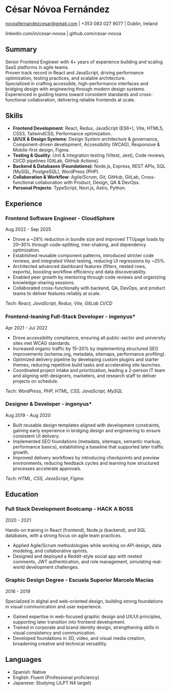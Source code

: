 # César Nóvoa Fernández

novoafernandezcesar@gmail.com | +353 083 027 9077 | Dublin, Ireland

linkedin.com/in/cesar-novoa | github.com/cesar-novoa

## Summary

Senior Frontend Engineer with 4+ years of experience building and scaling SaaS platforms in agile teams.  
Proven track record in React and JavaScript, driving performance optimization, testing practices, and scalable architecture.  
Specialized in crafting accessible, high-performance interfaces and bridging design with engineering through modern design systems.  
Experienced in guiding teams toward consistent standards and cross-functional collaboration, delivering reliable frontends at scale.

## Skills

- **Frontend Development**: React, Redux, JavaScript (ES6+), Vite, HTML5, CSS3, TailwindCSS, Performance optimization.
- **UI/UX & Design Systems**: Design System architecture & governance, Component-driven development, Accessibility (WCAG), Responsive & Mobile-first design, Figma.
- **Testing & Quality**: Unit & Integration testing (Vitest, Jest), Code reviews, CI/CD pipelines (GitLab, GitHub Actions).
- **Backend & Databases (Foundations)**: Node.js, Express, REST APIs, SQL (MySQL, PostgreSQL), WordPress (PHP).
- **Collaboration & Workflow**: Agile/Scrum, Git, GitHub, GitLab, Cross-functional collaboration with Product, Design, QA & DevOps.
- **Personal Projects**: TypeScript, Next.js, Astro, Python.

## Experience

### Frontend Software Engineer - CloudSphere

Aug 2022 - Sep 2025

- Drove a ~28% reduction in bundle size and improved TTI/page loads by 20–30% through code-splitting, tree-shaking, and dependency optimization.
- Established reusable component patterns, introduced stricter code reviews, and integrated Vitest testing, reducing UI regressions by ~25%.
- Architected advanced dashboard features (filters, nested rows, exports), boosting workflow efficiency and data discoverability.
- Enabled peer growth by mentoring through code reviews and organizing knowledge-sharing sessions.
- Collaborated cross-functionally with backend, QA, DevOps, and product teams to deliver features reliably at scale.

_Tech: React, JavaScript, Redux, Vite, GitLab CI/CD_

### Frontend-leaning Full-Stack Developer - ingenyus\*

Apr 2021 - Jul 2022

- Drove accessibility compliance, ensuring all public-sector and university sites met WCAG standards.
- Increased organic traffic by 15–20% by implementing structured SEO improvements (schema.org, metadata, sitemaps, performance profiling).
- Optimized delivery pipeline by developing custom plugins and starter themes, reducing repetitive build tasks and accelerating site launches.
- Coordinated project intake and prioritization, leading a 2-person IT team and aligning with designers, marketers, and research staff to deliver projects on schedule.

_Tech: WordPress, PHP, HTML, CSS, JavaScript, MySQL_

### Designer & Developer - ingenyus\*

Aug 2019 - Aug 2020

- Built reusable design templates aligned with development constraints, gaining early experience in bridging design and engineering to ensure consistent UI delivery.
- Implemented SEO foundations (metadata, sitemaps, semantic markup, performance basics), establishing a baseline that supported later traffic growth.
- Improved delivery workflows by introducing checkpoints and preview environments, reducing feedback cycles and learning how structured processes accelerate approvals.

_Tech: HTML, CSS, JavaScript, Figma_

## Education

### Full Stack Development Bootcamp - HACK A BOSS

2020 - 2021

Hands-on training in React (frontend), Node.js (backend), and SQL databases, with a strong focus on agile team practices.

- Applied Agile/Scrum methodologies while working on API design, data modeling, and collaborative sprints.
- Designed and deployed a Reddit-style social app with nested comments, JWT authentication, and role management, simulating real-world development challenges.

### Graphic Design Degree - Escuela Superior Marcelo Macías

2016 - 2019

Specialized in digital and web-oriented design, building strong foundations in visual communication and user experience.

- Gained expertise in web-focused graphic design and UX/UI principles, supporting later transition into frontend development.
- Trained in corporate and brand identity design, strengthening skills in visual consistency and communication.
- Developed foundations in 3D, video, and visual media creation, broadening creative and technical versatility.

## Languages

- Spanish: Native
- English: Fluent (Professional proficiency)
- Japanese: Studying (JLPT N4 target)
